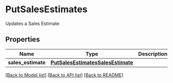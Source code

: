 # PutSalesEstimates

Updates a Sales Estimate
## Properties
Name | Type | Description | Notes
------------ | ------------- | ------------- | -------------
**sales_estimate** | [**PutSalesEstimatesSalesEstimate**](PutSalesEstimatesSalesEstimate.md) |  | [optional] 

[[Back to Model list]](../README.md#documentation-for-models) [[Back to API list]](../README.md#documentation-for-api-endpoints) [[Back to README]](../README.md)


